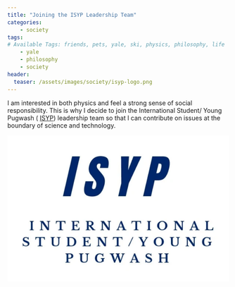 ```yaml
---
title: "Joining the ISYP Leadership Team"
categories:
    - society
tags:
# Available Tags: friends, pets, yale, ski, physics, philosophy, life
    - yale
    - philosophy
    - society
header:
  teaser: /assets/images/society/isyp-logo.png
---
```


I am interested in both physics and feel a strong sense of social responsibility.
This is why I decide to join the International Student/ Young Pugwash (
[ISYP](https://isyp.org))
leadership team so that I can contribute on issues at the boundary of science
and technology.

![ISYP logo](/assets/images/society/isyp-logo.png)
